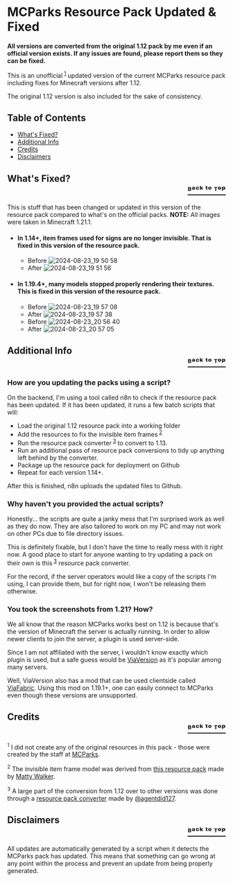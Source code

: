 # MCParks Resource Pack Updated & Fixed
**All versions are converted from the original 1.12 pack by me even if an official version exists. If any issues are found, please report them so they can be fixed.**

This is an unofficial<sup> [1](1)</sup> updated version of the current MCParks resource pack including fixes for Minecraft versions after 1.12. 

The original 1.12 version is also included for the sake of consistency.

## Table of Contents
- [What's Fixed?](#whats-fixed)
- [Additional Info](#info)
- [Credits](#credit)
- [Disclaimers](#disclaimer)
## <a name="whats-fixed"></a>What's Fixed? <div style="text-align: right"> <a href="#top">ᴮᵃᶜᵏ ᵗᵒ ᵀᵒᵖ</a> </div>

This is stuff that has been changed or updated in this version of the resource pack compared to what's on the official packs.
**NOTE:** All images were taken in Minecraft 1.21.1.

- #### In 1.14+, item frames used for signs are no longer invisible. That is fixed in this version of the resource pack. 
  - Before ![2024-08-23_19 50 58](https://github.com/user-attachments/assets/d71092da-318b-4d7c-9fc9-336b61e88a0a)
  - After ![2024-08-23_19 51 56](https://github.com/user-attachments/assets/aa557639-69b3-4c53-a950-218e27be42fe)

- #### In 1.19.4+, many models stopped properly rendering their textures. This is fixed in this version of the resource pack.
  - Before ![2024-08-23_19 57 08](https://github.com/user-attachments/assets/bc451204-b18e-44f5-8e6b-bbae2e92ec51)
  - After ![2024-08-23_19 57 38](https://github.com/user-attachments/assets/f33e6702-25b7-4fbf-af90-6c38704a3efc)
  - Before ![2024-08-23_20 56 40](https://github.com/user-attachments/assets/3dd67cf9-a5ca-4de7-9e56-8f11a8de6699)
  - After ![2024-08-23_20 57 05](https://github.com/user-attachments/assets/ace8534a-d151-4bad-bbc8-3c8fd47f8e3f)

## <a name="info"></a>Additional Info <div style="text-align: right"> <a href="#top">ᴮᵃᶜᵏ ᵗᵒ ᵀᵒᵖ</a> </div>

### How are you updating the packs using a script?
On the backend, I'm using a tool called n8n to check if the resource pack has been updated. If it has been updated, it runs a few batch scripts that will:
  - Load the original 1.12 resource pack into a working folder
  - Add the resources to fix the invisible item frames<sup> [2](2)</sup>
  - Run the resource pack converter<sup> [3](3)</sup> to convert to 1.13.
  - Run an additional pass of resource pack conversions to tidy up anything left behind by the converter.
  - Package up the resource pack for deployment on Github
  - Repeat for each version 1.14+.

After this is finished, n8n uploads the updated files to Github.

### Why haven't you provided the actual scripts?
Honestly... the scripts are quite a janky mess that I'm surprised work as well as they do now. They are also tailored to work on my PC and may not work on other PCs due to file directory issues. 

This is definitely fixable, but I don't have the time to really mess with it right now. A good place to start for anyone wanting to try updating a pack on their own is this<sup> [3](3)</sup> resource pack converter.

For the record, if the server operators would like a copy of the scripts I'm using, I can provide them, but for right now, I won't be releasing them otherwise.

### You took the screenshots from 1.21? How?
We all know that the reason MCParks works best on 1.12 is because that's the version of Minecraft the server is actually running. In order to allow newer clients to join the server, a plugin is used server-side. 

Since I am not affiliated with the server, I wouldn't know exactly which plugin is used, but a safe guess would be [ViaVersion](https://github.com/ViaVersion/ViaVersion) as it's popular among many servers.

Well, ViaVersion also has a mod that can be used clientside called [ViaFabric](https://modrinth.com/mod/viafabric). Using this mod on 1.19.1+, one can easily connect to MCParks even though these versions are unsupported.

## <a name="credit"></a>Credits <div style="text-align: right"> <a href="#top">ᴮᵃᶜᵏ ᵗᵒ ᵀᵒᵖ</a> </div>

<sup><a name="1">1</sup> I did not create any of the original resources in this pack - those were created by the staff at [MCParks](https://mcparks.us/).

<sup><a name="2">2</sup> The invisible item frame model was derived from [this resource pack](https://www.curseforge.com/minecraft/texture-packs/invisible-item-frames) made by [Matty Walker](https://www.curseforge.com/members/mattywalker/projects).

<sup><a name="3">3</sup> A large part of the conversion from 1.12 over to other versions was done through a [resource pack converter](https://github.com/agentdid127/ResourcePackConverter) made by [@agentdid127](https://github.com/agentdid127).

## <a name="disclaimer"></a>Disclaimers <div style="text-align: right"> <a href="#top">ᴮᵃᶜᵏ ᵗᵒ ᵀᵒᵖ</a> </div>

All updates are automatically generated by a script when it detects the MCParks pack has updated. This means that something can go wrong at any point within the process and prevent an update from being properly generated.
